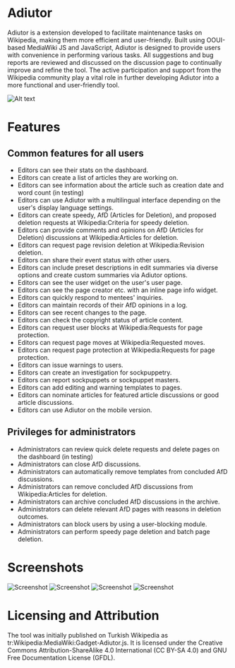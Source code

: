 # Adiutor

Adiutor is a extension developed to facilitate maintenance tasks on Wikipedia, making them more efficient and user-friendly. Built using OOUI-based MediaWiki JS and JavaScript, Adiutor is designed to provide users with convenience in performing various tasks. All suggestions and bug reports are reviewed and discussed on the discussion page to continually improve and refine the tool. The active participation and support from the Wikipedia community play a vital role in further developing Adiutor into a more functional and user-friendly tool.

![Alt text](https://upload.wikimedia.org/wikipedia/commons/3/36/Adiutor_promote_image.png)

# Features
## Common features for all users
* Editors can see their stats on the dashboard.
* Editors can create a list of articles they are working on.
* Editors can see information about the article such as creation date and word count (in testing)
* Editors can use Adiutor with a multilingual interface depending on the user's display language settings.
* Editors can create speedy, AfD (Articles for Deletion), and proposed deletion requests at Wikipedia:Criteria for speedy deletion.
* Editors can provide comments and opinions on AfD (Articles for Deletion) discussions at Wikipedia:Articles for deletion.
* Editors can request page revision deletion at Wikipedia:Revision deletion.
* Editors can share their event status with other users.
* Editors can include preset descriptions in edit summaries via diverse options and create custom summaries via Adiutor options.
* Editors can see the user widget on the user's user page.
* Editors can see the page creator etc. with an inline page info widget.
* Editors can quickly respond to mentees' inquiries.
* Editors can maintain records of their AfD opinions in a log.
* Editors can see recent changes to the page.
* Editors can check the copyright status of article content.
* Editors can request user blocks at Wikipedia:Requests for page protection.
* Editors can request page moves at Wikipedia:Requested moves.
* Editors can request page protection at Wikipedia:Requests for page protection.
* Editors can issue warnings to users.
* Editors can create an investigation for sockpuppetry.
* Editors can report sockpuppets or sockpuppet masters.
* Editors can add editing and warning templates to pages.
* Editors can nominate articles for featured article discussions or good article discussions.
* Editors can use Adiutor on the mobile version.
## Privileges for administrators
* Administrators can review quick delete requests and delete pages on the dashboard (in testing)
* Administrators can close AfD discussions.
* Administrators can automatically remove templates from concluded AfD discussions.
* Administrators can remove concluded AfD discussions from Wikipedia:Articles for deletion.
* Administrators can archive concluded AfD discussions in the archive.
* Administrators can delete relevant AfD pages with reasons in deletion outcomes.
* Administrators can block users by using a user-blocking module.
* Administrators can perform speedy page deletion and batch page deletion.

# Screenshots

![Screenshot](https://upload.wikimedia.org/wikipedia/commons/0/01/Aduitor_menu_01.png)
![Screenshot](https://upload.wikimedia.org/wikipedia/commons/3/3d/Aduitor_menu_02.png)
![Screenshot](https://upload.wikimedia.org/wikipedia/commons/3/3a/Aduitor_menu_03.png)
![Screenshot](https://upload.wikimedia.org/wikipedia/commons/6/67/Aduitor_menu_04.png)



# Licensing and Attribution

The tool was initially published on Turkish Wikipedia as tr:Wikipedia:MediaWiki:Gadget-Adiutor.js. It is licensed under the Creative Commons Attribution-ShareAlike 4.0 International (CC BY-SA 4.0) and GNU Free Documentation License (GFDL).
